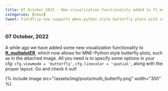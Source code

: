 ```yaml
---
title: 07 October 2022 - New visualization functionality added to ft_multiplotER
categories: [news]
tweet: FieldTrip now supports @mne_python style butterfly plots with color-coded channel positions. See http://www.fieldtriptoolbox.org/#07-october-2022
---
```


### 07 October, 2022

A while ago we have added some new visualization functionality to **[ft_multiplotER](/reference/ft_multiplotER)**, which now allows for MNE-Python style butterfly plots, such as in the attached image. All you need is to specify some options in your cfg: `cfg.viewmode = 'butterfly'`, `cfg.linecolor = 'spatial'`, along with the proper layout. Go and check it out!

{% include image src="/assets/img/posts/multi_butterfly.png" width="350" %}
